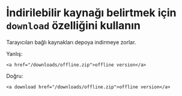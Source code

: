 # İndirilebilir kaynağı belirtmek için `download` özelliğini kullanın

Tarayıcıları bağlı kaynakları depoya indirmeye zorlar.

Yanlış:

```
<a href="/downloads/offline.zip">offline version</a>
```

Doğru:

```
<a download href="/downloads/offline.zip">offline version</a>
```
